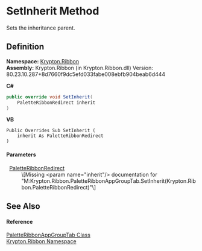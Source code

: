 # SetInherit Method


Sets the inheritance parent.



## Definition
**Namespace:** <a href="1e9bc734-cff9-e9b8-f013-94cdac669794.md">Krypton.Ribbon</a>  
**Assembly:** Krypton.Ribbon (in Krypton.Ribbon.dll) Version: 80.23.10.287+8d7660f9dc5efd033fabe008ebfb904beab6d444

**C#**
``` C#
public override void SetInherit(
	PaletteRibbonRedirect inherit
)
```
**VB**
``` VB
Public Overrides Sub SetInherit ( 
	inherit As PaletteRibbonRedirect
)
```



#### Parameters
<dl><dt>  <a href="ef4a49ef-a849-d278-2990-de5458055743.md">PaletteRibbonRedirect</a></dt><dd>\[Missing &lt;param name="inherit"/&gt; documentation for "M:Krypton.Ribbon.PaletteRibbonAppGroupTab.SetInherit(Krypton.Ribbon.PaletteRibbonRedirect)"\]</dd></dl>

## See Also


#### Reference
<a href="15b772f0-e352-c618-c647-e89a2ea81af8.md">PaletteRibbonAppGroupTab Class</a>  
<a href="1e9bc734-cff9-e9b8-f013-94cdac669794.md">Krypton.Ribbon Namespace</a>  
